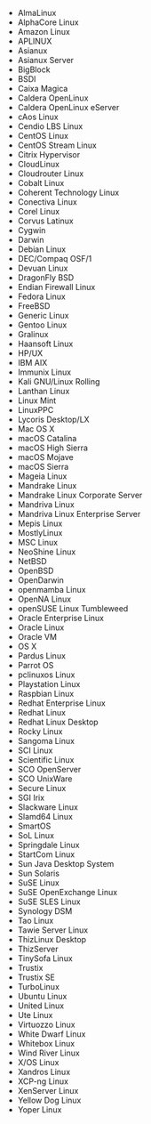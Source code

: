 * AlmaLinux
* AlphaCore Linux
* Amazon Linux
* APLINUX
* Asianux
* Asianux Server
* BigBlock
* BSDI
* Caixa Magica
* Caldera OpenLinux
* Caldera OpenLinux eServer
* cAos Linux
* Cendio LBS Linux
* CentOS Linux
* CentOS Stream Linux
* Citrix Hypervisor
* CloudLinux
* Cloudrouter Linux
* Cobalt Linux
* Coherent Technology Linux
* Conectiva Linux
* Corel Linux
* Corvus Latinux
* Cygwin
* Darwin
* Debian Linux
* DEC/Compaq OSF/1
* Devuan Linux
* DragonFly BSD
* Endian Firewall Linux
* Fedora Linux
* FreeBSD
* Generic Linux
* Gentoo Linux
* Gralinux
* Haansoft Linux
* HP/UX
* IBM AIX
* Immunix Linux
* Kali GNU/Linux Rolling
* Lanthan Linux
* Linux Mint
* LinuxPPC
* Lycoris Desktop/LX
* Mac OS X
* macOS Catalina
* macOS High Sierra
* macOS Mojave
* macOS Sierra
* Mageia Linux
* Mandrake Linux
* Mandrake Linux Corporate Server
* Mandriva Linux
* Mandriva Linux Enterprise Server
* Mepis Linux
* MostlyLinux
* MSC Linux
* NeoShine Linux
* NetBSD
* OpenBSD
* OpenDarwin
* openmamba Linux
* OpenNA Linux
* openSUSE Linux Tumbleweed
* Oracle Enterprise Linux
* Oracle Linux
* Oracle VM
* OS X
* Pardus Linux
* Parrot OS
* pclinuxos Linux
* Playstation Linux
* Raspbian Linux
* Redhat Enterprise Linux
* Redhat Linux
* Redhat Linux Desktop
* Rocky Linux
* Sangoma Linux
* SCI Linux
* Scientific Linux
* SCO OpenServer
* SCO UnixWare
* Secure Linux
* SGI Irix
* Slackware Linux
* Slamd64 Linux
* SmartOS
* SoL Linux
* Springdale Linux
* StartCom Linux
* Sun Java Desktop System
* Sun Solaris
* SuSE Linux
* SuSE OpenExchange Linux
* SuSE SLES Linux
* Synology DSM
* Tao Linux
* Tawie Server Linux
* ThizLinux Desktop
* ThizServer
* TinySofa Linux
* Trustix
* Trustix SE
* TurboLinux
* Ubuntu Linux
* United Linux
* Ute Linux
* Virtuozzo Linux
* White Dwarf Linux
* Whitebox Linux
* Wind River Linux
* X/OS Linux
* Xandros Linux
* XCP-ng Linux
* XenServer Linux
* Yellow Dog Linux
* Yoper Linux